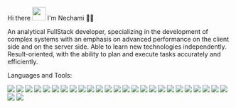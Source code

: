 <!-- Hi there <img src="https://media.giphy.com/media/hvRJCLFzcasrR4ia7z/giphy.gif" width="30px"> I'm Nechami 👩‍💻

An analytical FullStack developer, specializing in the development of complex systems with an emphasis on advanced performance on the client side and on the server side.
Able to learn new technologies independently. Result-oriented, with the ability to plan and execute tasks accurately and efficiently.

Languages and Tools:
<p align="left"> <img src="https://img.shields.io/badge/C%23-239120?style=flat&logo=csharp&logoColor=white" /> <img src="https://img.shields.io/badge/C++-00599C?style=flat&logo=cplusplus&logoColor=white" /> <img src="https://img.shields.io/badge/Java-007396?style=flat&logo=java&logoColor=white" /> <img src="https://img.shields.io/badge/Python-3776AB?style=flat&logo=python&logoColor=white" /> <img src="https://img.shields.io/badge/JavaScript-F7DF1E?style=flat&logo=javascript&logoColor=black" /> <img src="https://img.shields.io/badge/TypeScript-3178C6?style=flat&logo=typescript&logoColor=white" /> <img src="https://img.shields.io/badge/CSS3-1572B6?style=flat&logo=css3&logoColor=white" /> <img src="https://img.shields.io/badge/HTML5-E34F26?style=flat&logo=html5&logoColor=white" /> <img src="https://img.shields.io/badge/React-61DAFB?style=flat&logo=react&logoColor=black" /> <img src="https://img.shields.io/badge/Node.js-339933?style=flat&logo=nodedotjs&logoColor=white" /> <img src="https://img.shields.io/badge/Spring_Boot-6DB33F?style=flat&logo=springboot&logoColor=white" /> <img src="https://img.shields.io/badge/Entity%20Framework-512BD4?style=flat&logo=.net&logoColor=white" /> <img src="https://img.shields.io/badge/.NET_Core-512BD4?style=flat&logo=dotnet&logoColor=white" /> <img src="https://img.shields.io/badge/Web%20API-FF6C37?style=flat&logo=postman&logoColor=white" /> <img src="https://img.shields.io/badge/XML-FF6600?style=flat&logo=xml&logoColor=white" /> <img src="https://img.shields.io/badge/jQuery-0769AD?style=flat&logo=jquery&logoColor=white" /> <img src="https://img.shields.io/badge/Windows-0078D6?style=flat&logo=windows&logoColor=white" /> <img src="https://img.shields.io/badge/Linux-FCC624?style=flat&logo=linux&logoColor=black" /> <img src="https://img.shields.io/badge/MySQL-4479A1?style=flat&logo=mysql&logoColor=white" /> <img src="https://img.shields.io/badge/SQL%20Server-CC2927?style=flat&logo=microsoftsqlserver&logoColor=white" /> <img src="https://img.shields.io/badge/MongoDB-47A248?style=flat&logo=mongodb&logoColor=white" /> <img src="https://img.shields.io/badge/Git-F05032?style=flat&logo=git&logoColor=white" /> <img src="https://img.shields.io/badge/GitHub-181717?style=flat&logo=github&logoColor=white" /> <img src="https://img.shields.io/badge/Docker-2496ED?style=flat&logo=docker&logoColor=white" /> <img src="https://img.shields.io/badge/Docker--Compose-2496ED?style=flat&logo=docker&logoColor=white" /> <img src="https://img.shields.io/badge/Jenkins-D24939?style=flat&logo=jenkins&logoColor=white" /> <img src="https://img.shields.io/badge/Nginx-009639?style=flat&logo=nginx&logoColor=white" /> </p> -->

Hi there <img src="https://media.giphy.com/media/hvRJCLFzcasrR4ia7z/giphy.gif" width="30px"> I'm Nechami 👩‍💻

An analytical FullStack developer, specializing in the development of complex systems with an emphasis on advanced performance on the client side and on the server side.
Able to learn new technologies independently. Result-oriented, with the ability to plan and execute tasks accurately and efficiently.

Languages and Tools:

<p align="left"> <img src="https://img.shields.io/badge/C%23-239120?style=flat&logo=csharp&logoColor=white" /> <img src="https://img.shields.io/badge/C++-00599C?style=flat&logo=cplusplus&logoColor=white" /> <img src="https://img.shields.io/badge/Java-007396?style=flat&logo=java&logoColor=white" /> <img src="https://img.shields.io/badge/Python-3776AB?style=flat&logo=python&logoColor=white" /> <img src="https://img.shields.io/badge/JavaScript-F7DF1E?style=flat&logo=javascript&logoColor=black" /> <img src="https://img.shields.io/badge/TypeScript-3178C6?style=flat&logo=typescript&logoColor=white" /> <img src="https://img.shields.io/badge/CSS3-1572B6?style=flat&logo=css3&logoColor=white" /> <img src="https://img.shields.io/badge/HTML5-E34F26?style=flat&logo=html5&logoColor=white" /> <img src="https://img.shields.io/badge/React-61DAFB?style=flat&logo=react&logoColor=black" /> <img src="https://img.shields.io/badge/Node.js-339933?style=flat&logo=nodedotjs&logoColor=white" /> <img src="https://img.shields.io/badge/Spring_Boot-6DB33F?style=flat&logo=springboot&logoColor=white" /> <img src="https://img.shields.io/badge/Entity%20Framework-512BD4?style=flat&logo=.net&logoColor=white" /> <img src="https://img.shields.io/badge/.NET_Core-512BD4?style=flat&logo=dotnet&logoColor=white" /> <img src="https://img.shields.io/badge/Web%20API-FF6C37?style=flat&logo=postman&logoColor=white" /> <img src="https://img.shields.io/badge/XML-FF6600?style=flat&logo=xml&logoColor=white" /> <img src="https://img.shields.io/badge/jQuery-0769AD?style=flat&logo=jquery&logoColor=white" /> <img src="https://img.shields.io/badge/Windows-0078D6?style=flat&logo=windows&logoColor=white" /> <img src="https://img.shields.io/badge/Linux-FCC624?style=flat&logo=linux&logoColor=black" /> <img src="https://img.shields.io/badge/MySQL-4479A1?style=flat&logo=mysql&logoColor=white" /> <img src="https://img.shields.io/badge/SQL%20Server-CC2927?style=flat&logo=microsoftsqlserver&logoColor=white" /> <img src="https://img.shields.io/badge/MongoDB-47A248?style=flat&logo=mongodb&logoColor=white" /> <img src="https://img.shields.io/badge/Git-F05032?style=flat&logo=git&logoColor=white" /> <img src="https://img.shields.io/badge/GitHub-181717?style=flat&logo=github&logoColor=white" /> <img src="https://img.shields.io/badge/Docker-2496ED?style=flat&logo=docker&logoColor=white" /> <img src="https://img.shields.io/badge/Docker--Compose-2496ED?style=flat&logo=docker&logoColor=white" /> <img src="https://img.shields.io/badge/Jenkins-D24939?style=flat&logo=jenkins&logoColor=white" /> <img src="https://img.shields.io/badge/Nginx-009639?style=flat&logo=nginx&logoColor=white" /> </p>
